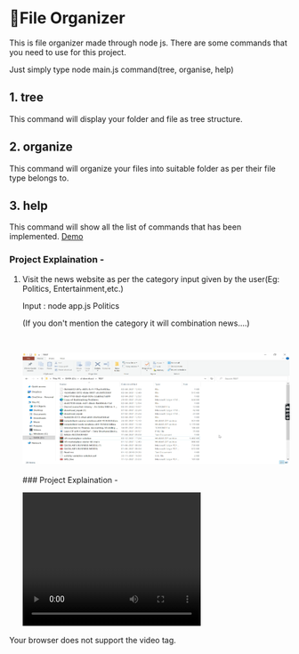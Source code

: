 # 📁File Organizer

This is file organizer made through node js.
There are some commands that you need to use for this project.

Just simply type node main.js command(tree, organise, help)

## 1. tree
This command will display your folder and file as tree structure.

## 2. organize
This command will organize your files into suitable folder as per their file type belongs to.

## 3. help
This command will show all the list of commands that has been implemented.
<a href = "https://screenrec.com/share/aA1sShemWq">Demo</a>

### Project Explaination - 
1. <p>Visit the news website as per the category input given by the user(Eg: Politics, Entertainment,etc.)</p>
   <p>Input : node app.js Politics</p>
   <p>(If you don't mention the category it will combination news....)</p><br>
  
   <img src = "Project/s1.png" width = 700 height = 200><br><br>### Project Explaination - 

    <video width="320" height="240" controls>
  <source src="Project/file organizer.mp4" type="video/mp4">
  
  Your browser does not support the video tag.
</video>
